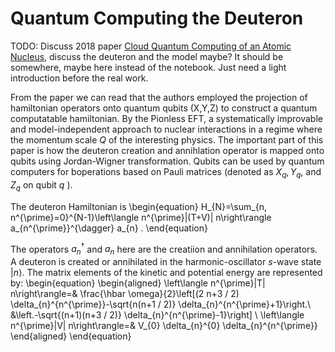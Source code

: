 # Quantum Computing the Deuteron

TODO: Discuss 2018 paper [Cloud Quantum Computing of an Atomic Nucleus](https://journals.aps.org/prl/abstract/10.1103/PhysRevLett.120.210501), discuss the deuteron and the model maybe? It should be somewhere, maybe here instead of the notebook. Just need a light introduction before the real work.

From the paper we can read that the authors employed the projection of hamiltonian operators onto quantum qubits (X,Y,Z) to construct a quantum computatable hamiltonian.
By the Pionless EFT, a systematically improvable and model-independent approach to nuclear interactions in a regime where the momentum scale $Q$ of the interesting physics. The important part of this paper is how the deuteron creation and annihlation operator is mapped onto qubits using Jordan-Wigner transformation. Qubits can be used by quantum computers for boperations based on Pauli matrices (denoted as $X_{q}, Y_{q}$, and $Z_{q}$ on qubit $q$ ).

The deuteron Hamiltonian is 
\begin{equation}
H_{N}=\sum_{n, n^{\prime}=0}^{N-1}\left\langle n^{\prime}|(T+V)| n\right\rangle a_{n^{\prime}}^{\dagger} a_{n} .
\end{equation}

The operators $a_{n}^{\dagger}$ and $a_{n}$ here are the creatiion and annihilation operators. A deuteron is created or annihilated in the harmonic-oscillator $s$-wave state $|n\rangle$. The matrix elements of the kinetic and potential energy are represented by:
\begin{equation}
\begin{aligned}
\left\langle n^{\prime}|T| n\right\rangle=& \frac{\hbar \omega}{2}\left[(2 n+3 / 2) \delta_{n}^{n^{\prime}}-\sqrt{n(n+1 / 2)} \delta_{n}^{n^{\prime}+1}\right.\\
&\left.-\sqrt{(n+1)(n+3 / 2)} \delta_{n}^{n^{\prime}-1}\right] \\
\left\langle n^{\prime}|V| n\right\rangle=& V_{0} \delta_{n}^{0} \delta_{n}^{n^{\prime}}
\end{aligned}
\end{equation}


